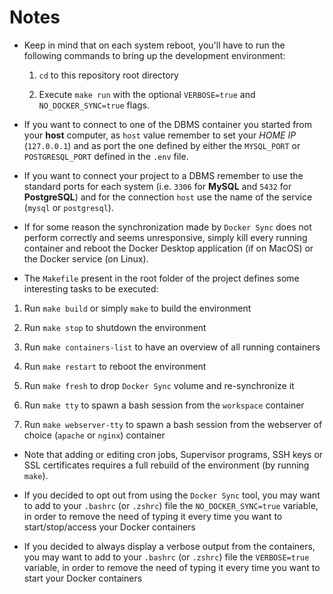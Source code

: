 # Notes
- Keep in mind that on each system reboot, you'll have to run the following commands to bring up the development environment:
    1. `cd` to this repository root directory

    2. Execute `make run` with the optional `VERBOSE=true` and `NO_DOCKER_SYNC=true` flags.

- If you want to connect to one of the DBMS container you started from your **host** computer, as `host` value remember 
to set your _HOME IP_ (`127.0.0.1`) and as port the one defined by either the `MYSQL_PORT` or `POSTGRESQL_PORT` defined 
in the `.env` file.

- If you want to connect your project to a DBMS remember to use the standard ports for each system (i.e. `3306` for 
**MySQL** and `5432` for **PostgreSQL**) and for the connection `host` use the name of the service (`mysql` or 
`postgresql`).

- If for some reason the synchronization made by `Docker Sync` does not perform correctly and seems unresponsive, simply
 kill every running container and reboot the Docker Desktop application (if on MacOS) or the Docker service (on Linux).

- The `Makefile` present in the root folder of the project defines some interesting tasks to be executed:

1. Run `make build` or simply `make` to build the environment

2. Run `make stop` to shutdown the environment

3. Run `make containers-list` to have an overview of all running containers

4. Run `make restart` to reboot the environment

5. Run `make fresh` to drop `Docker Sync` volume and re-synchronize it

6. Run `make tty` to spawn a bash session from the `workspace` container

7. Run `make webserver-tty` to spawn a bash session from the webserver of choice (`apache` or `nginx`) container

- Note that adding or editing cron jobs, Supervisor programs, SSH keys or SSL certificates requires a full rebuild of 
the environment (by running `make`).

- If you decided to opt out from using the `Docker Sync` tool, you may want to add to your `.bashrc` (or `.zshrc`) file
the `NO_DOCKER_SYNC=true` variable, in order to remove the need of typing it every time you want to start/stop/access 
your Docker containers

- If you decided to always display a verbose output from the containers, you may want to add to your `.bashrc` (or
`.zshrc`) file the `VERBOSE=true` variable, in order to remove the need of typing it every time you want to start 
your Docker containers
